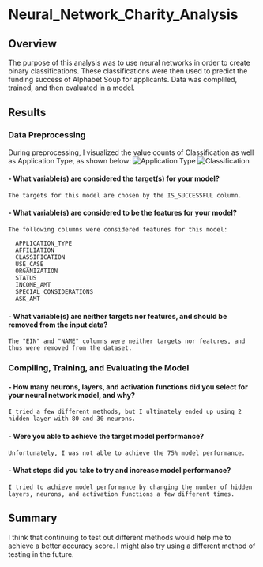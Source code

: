 # Neural_Network_Charity_Analysis
## Overview
The purpose of this analysis was to use neural networks in order to create binary classifications.  These classifications were then used to predict the funding success of Alphabet Soup for applicants.  Data was compliled, trained, and then evaluated in a model. 

## Results
### Data Preprocessing
During preprocessing, I visualized the value counts of Classification as well as Application Type, as shown below:
![Application Type]()
![Classification]()


#### - What variable(s) are considered the target(s) for your model?
  
    The targets for this model are chosen by the IS_SUCCESSFUL column.
    
#### - What variable(s) are considered to be the features for your model?

    The following columns were considered features for this model:
    
      APPLICATION_TYPE            
      AFFILIATION                  
      CLASSIFICATION              
      USE_CASE                     
      ORGANIZATION                 
      STATUS                       
      INCOME_AMT                   
      SPECIAL_CONSIDERATIONS       
      ASK_AMT
      
#### - What variable(s) are neither targets nor features, and should be removed from the input data?
    The "EIN" and "NAME" columns were neither targets nor features, and thus were removed from the dataset. 
    
    
### Compiling, Training, and Evaluating the Model
#### - How many neurons, layers, and activation functions did you select for your neural network model, and why?
    I tried a few different methods, but I ultimately ended up using 2 hidden layer with 80 and 30 neurons.  
#### - Were you able to achieve the target model performance?
    Unfortunately, I was not able to achieve the 75% model performance. 
#### - What steps did you take to try and increase model performance?
    I tried to achieve model performance by changing the number of hidden layers, neurons, and activation functions a few different times. 

## Summary
  I think that continuing to test out different methods would help me to achieve a better accuracy score. I might also try using a different method of testing in the future. 
